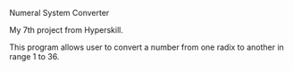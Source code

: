 Numeral System Converter

My 7th project from Hyperskill.

This program allows user to convert a number from one radix to another in range 1 to 36.
